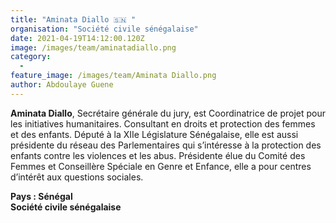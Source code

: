 ```yaml
---
title: "Aminata Diallo 🇸🇳 "
organisation: "Société civile sénégalaise"
date: 2021-04-19T14:12:00.120Z
image: /images/team/aminatadiallo.png
category:
  - 
feature_image: /images/team/Aminata Diallo.png
author: Abdoulaye Guene
---
```

**Aminata Diallo**, Secrétaire générale du jury, est Coordinatrice de projet pour les initiatives humanitaires. Consultant en droits et protection des femmes et des enfants. Député à la XIIe Législature Sénégalaise, elle est aussi présidente du réseau des Parlementaires qui s’intéresse à la protection des enfants contre les violences et les abus.  Présidente élue du Comité des Femmes et 
Conseillère Spéciale en Genre et Enfance, elle a pour centres d’intérêt aux questions sociales. 

**Pays : Sénégal**  
**Société civile sénégalaise**